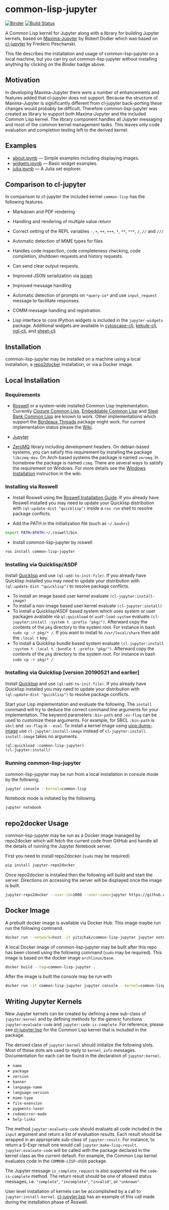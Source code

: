 # common-lisp-jupyter

[![Binder][mybinder-badge]][mybinder]
[![Build Status][ci-badge]][ci]

A Common Lisp kernel for Jupyter along with a library for building Jupyter
kernels, based on [Maxima-Jupyter][] by Robert Dodier which was based on
[cl-jupyter][] by Frederic Peschanski.

This file describes the installation and usage of common-lisp-jupyter on a local
machine, but you can try out common-lisp-jupyter without installing anything by
clicking on the Binder badge above.

## Motivation

In developing Maxima-Jupyter there were a number of enhancements and features
added that cl-jupyter does not support. Because the structure of Maxima-Jupyter
is significantly different from cl-jupyter back-porting these changes would
probably be difficult. Therefore common-lisp-jupyter was created as library to
support both Maxima-Jupyter and the included Common Lisp kernel. The library
component handles all Jupyter messaging and most of the common kernel management
tasks. This leaves only code evaluation and completion testing left to the
derived kernel.

## Examples

- [about.ipynb][] — Simple examples including displaying images.
- [widgets.ipynb][] — Basic widget examples.
- [julia.ipynb][] — A Julia set explorer.

## Comparison to cl-jupyter

In comparison to cl-jupyter the included kernel `common-lisp` has the following
features.

- Markdown and PDF rendering

- Handling and rendering of multiple value return

- Correct setting of the REPL variables `-`, `+`, `++`, `+++`, `*`, `**`, `***`,
  `/`, `//` and `///`

- Automatic detection of MIME types for files

- Handles code inspection, code completeness checking, code completion,
  shutdown requests and history requests.

- Can send clear output requests.

- Improved JSON serialization via [jsown][]

- Improved message handling

- Automatic detection of prompts on `*query-io*` and use `input_request` message
  to facilitate responses.

- COMM message handling and registration.

- Lisp interface to core IPython widgets is included in the `jupyter-widgets`
  package. Additional widgets are available in [cytoscape-clj][], [kekule-clj][],
  [ngl-clj][], and [sheet-clj][]

## Installation

common-lisp-jupyter may be installed on a machine using a local installation, a
[repo2docker][] installation, or via a Docker image.

## Local Installation

### Requirements

- [Roswell][] or a system-wide installed Common Lisp implementation. Currently
  [Clozure Common Lisp][CCL], [Embeddable Common Lisp][ECL] and
  [Steel Bank Common Lisp][SBCL] are known to work. Other implementations which
  support the [Bordeaux Threads][] package might work. For current
  implementation status please the [Wiki](https://github.com/yitzchak/common-lisp-jupyter/wiki/Implementation-Status).


- [Jupyter][]

- [ZeroMQ][] library including development headers. On debian-based systems, you
  can satisfy this requirement by installing the package `libczmq-dev`. On
  Arch-based systems the package is named `zeromq`. In homebrew the package is
  named `czmq`. There are several ways to satisfy the requirement on Windows.
  For more details see the [Windows Installation][] instruction in the wiki.

### Installing via Roswell

- Install Roswell using the [Roswell Installation Guide][]. If you already have
  Roswell installed you may need to update your Quicklisp distribution with
  `(ql:update-dist "quicklisp")` inside a `ros run` shell to resolve package
  conflicts.

- Add the PATH in the initialization file (such as `~/.bashrc`)
```sh
export PATH=$PATH:~/.roswell/bin
```

- Install common-lisp-jupyter by roswell
```sh
ros install common-lisp-jupyter
```

### Installing via Quicklisp/ASDF

Install [Quicklisp][] and use `(ql:add-to-init-file)`. If you already have
Quicklisp installed you may need to update your distribution with 
`(ql:update-dist "quicklisp")` to resolve package conflicts.

- To install an image based user kernel evaluate `(cl-jupyter:install-image)`
- To install a non-image based user kernel evaluate `(cl-jupyter:install)`
- To install a Quicklisp/ASDF based system which uses system or user packages
  available via `ql:quickload` or `asdf:load-system` evaluate
  `(cl-jupyter:install :system t :prefix "pkg/")`. Afterward 
  copy the contents of the `pkg` directory to the system root. For instance in 
  bash `sudo cp -r pkg/* /`. If you want to install to `/usr/local/share` then
  add the `:local t` key.
- To install a Quicklisp bundle based system evaluate
  `(cl-jupyter:install :system t :local t :bundle t :prefix "pkg/")`. Afterward 
  copy the contents of the `pkg` directory to the system root. For instance in 
  bash `sudo cp -r pkg/* /`

### Installing via Quicklisp [version 20190521 and earlier]

Install [Quicklisp][] and use `(ql:add-to-init-file)`. If you already have
Quicklisp installed you may need to update your distribution with 
`(ql:update-dist "quicklisp")` to resolve package conflicts.

Start your Lisp implementation and evaluate the following. The `install` command 
will try to deduce the correct command line arguments for your implementation. 
The keyword parameters `:bin-path` and `:ev-flag` can be used to customize these 
arguments. For example, for SBCL `:bin-path` is `sbcl` and `:ev-flag` is 
`--eval`. To install a kernel image using [uiop:dump-image][] use 
`cl-jupyter:install-image` instead of `cl-jupyter:install`. `install-image` 
takes no arguments.

```lisp
(ql:quickload :common-lisp-jupyter)
(cl-jupyter:install)
```

### Running common-lisp-jupyter

common-lisp-jupyter may be run from a local installation in console mode by the
following.

```sh
jupyter console --kernel=common-lisp
```

Notebook mode is initiated by the following.

```sh
jupyter notebook
```

## repo2docker Usage

common-lisp-jupyter may be run as a Docker image managed by repo2docker which
will fetch the current code from GitHub and handle all the details of running
the Jupyter Notebook server.

First you need to install repo2docker (`sudo` may be required)

```sh
pip install jupyter-repo2docker
```

Once repo2docker is installed then the following will build and start the
server. Directions on accessing the server will be displayed once the image is
built.

```sh
jupyter-repo2docker --user-id=1000 --user-name=jupyter https://github.com/yitzchak/common-lisp-jupyter
```

## Docker Image

A prebuilt docker image is available via Docker Hub. This image maybe run run
the following command.

```sh
docker run --network=host -it yitzchak/common-lisp-jupyter jupyter notebook --ip=127.0.0.1
```

A local Docker image of common-lisp-jupyter may be built after this repo has
been cloned using the following command (`sudo` may be required). This image is
based on the docker image `archlinux/base`.

```sh
docker build --tag=common-lisp-jupyter .
```

After the image is built the console may be run with

```sh
docker run -it common-lisp-jupyter jupyter console --kernel=common-lisp
```

## Writing Jupyter Kernels

New Jupyter kernels can be created by defining a new sub-class of
`jupyter:kernel` and by defining methods for the generic functions
`jupyter:evaluate-code` and `jupyter:code-is-complete`. For reference, please
see [cl-jupyter.lisp][] for the Common Lisp kernel that is included in the
package.

The derived class of `jupyter:kernel` should initialize the following slots.
Most of these slots are used to reply to `kernel_info` messages. Documentation
for each can be found in the declaration of `jupyter:kernel`.

- `name`
- `package`
- `version`
- `banner`
- `language-name`
- `language-version`
- `mime-type`
- `file-exension`
- `pygments-lexer`
- `codemirror-mode`
- `help-links`

The method `jupyter:evaluate-code` should evaluate all code included in the
`input` argument and return a list of evaluation results. Each result should be
wrapped in an appropriate sub-class of `jupyter:result`. For instance, to return
a S-Expr result one would call `jupyter:make-lisp-result`.
`jupyter:evaluate-code` will be called with the package declared in the kernel
class as the current default. For example, the Common Lisp kernel evaluates code
in the `COMMON-LISP-USER` package.

The Jupyter message `is_complete_request` is also supported via the
`code-is-complete` method. The return result should be one of allowed status
messages, i.e. `"complete"`, `"incomplete"`, `"invalid"`, or `"unknown"`.

User level installation of kernels can be accomplished by a call to
`jupyter:install-kernel`. [cl-jupyter.lisp][] has an example of this call made
during the installation phase of Roswell.

<!--refs-->

[about.ipynb]: http://nbviewer.jupyter.org/github/yitzchak/common-lisp-jupyter/blob/master/examples/about.ipynb
[Bordeaux Threads]: https://common-lisp.net/project/bordeaux-threads/
[CCL]: https://ccl.clozure.com/
[ci]: https://github.com/yitzchak/common-lisp-jupyter/actions/
[ci-badge]: https://github.com/yitzchak/common-lisp-jupyter/workflows/ci/badge.svg
[cl-jupyter]: https://github.com/fredokun/cl-jupyter/
[cl-jupyter.lisp]: https://github.com/yitzchak/common-lisp-jupyter/blob/master/src/cl-kernel.lisp
[cytoscape-clj]: https://github.com/yitzchak/cytoscape-clj
[ECL]: https://common-lisp.net/project/ecl/
[jsown]: http://quickdocs.org/jsown/
[julia.ipynb]: http://nbviewer.jupyter.org/github/yitzchak/common-lisp-jupyter/blob/master/examples/julia.ipynb
[Jupyter]: https://jupyter.org/
[kekule-clj]: https://github.com/yitzchak/kekule-clj
[Maxima-Jupyter]: https://github.com/robert-dodier/maxima-jupyter/
[mybinder-badge]: https://mybinder.org/badge_logo.svg
[mybinder]: https://mybinder.org/v2/gh/yitzchak/common-lisp-jupyter/master?urlpath=lab
[nbviewer]: http://nbviewer.jupyter.org
[ngl-clj]: https://github.com/yitzchak/ngl-clj
[Quicklisp]: https://www.quicklisp.org/
[repo2docker]: https://repo2docker.readthedocs.io/en/latest/
[Roswell]: https://github.com/roswell/roswell
[Roswell Installation Guide]: https://github.com/roswell/roswell/wiki/Installation
[SBCL]: http://www.sbcl.org/
[sheet-clj]: https://github.com/yitzchak/sheet-clj
[uiop:dump-image]: https://common-lisp.net/project/asdf/uiop.html#index-dump_002dimage
[widgets.ipynb]: http://nbviewer.jupyter.org/github/yitzchak/common-lisp-jupyter/blob/master/examples/widgets.ipynb
[Windows Installation]: https://github.com/yitzchak/common-lisp-jupyter/wiki/Windows-Installation
[ZeroMQ]: http://zeromq.org/

